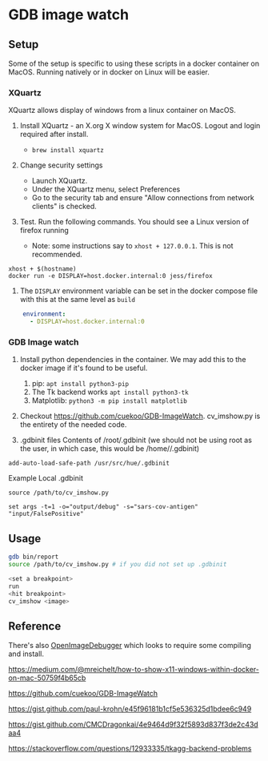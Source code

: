 # GDB image watch

## Setup

Some of the setup is specific to using these scripts in a docker container on MacOS. Running natively or in docker on Linux will be easier.

### XQuartz
XQuartz allows display of windows from a linux container on MacOS. 
1. Install XQuartz - an X.org X window system for MacOS. Logout and login required after install.
   - `brew install xquartz`

1. Change security settings
    - Launch XQuartz. 
    - Under the XQuartz menu, select Preferences
    - Go to the security tab and ensure "Allow connections from network clients" is checked.

1. Test. Run the following commands. You should see a Linux version of firefox running
    - Note: some instructions say to `xhost + 127.0.0.1`. This is not recommended.
```
xhost + $(hostname)
docker run -e DISPLAY=host.docker.internal:0 jess/firefox
```

1. The `DISPLAY` environment variable can be set in the docker compose file with this at the same level as `build`
```yml
    environment:
      - DISPLAY=host.docker.internal:0
```

### GDB Image watch
1. Install python dependencies in the container. We may add this to the docker image if it's found to be useful. 
    1. pip: `apt install python3-pip`
    1. The Tk backend works `apt install python3-tk`
    1. Matplotlib: `python3 -m pip install matplotlib`

1. Checkout https://github.com/cuekoo/GDB-ImageWatch. cv_imshow.py is the entirety of the needed code. 

1. .gdbinit files
Contents of /root/.gdbinit (we should not be using root as the user, in which case, this would be /home/<user>/.gdbinit)
```
add-auto-load-safe-path /usr/src/hue/.gdbinit
```

Example Local .gdbinit
```
source /path/to/cv_imshow.py

set args -t=1 -o="output/debug" -s="sars-cov-antigen" "input/FalsePositive"
```

## Usage
```sh
gdb bin/report
source /path/to/cv_imshow.py # if you did not set up .gdbinit

<set a breakpoint>
run
<hit breakpoint>
cv_imshow <image>
```

## Reference
There's also [OpenImageDebugger](https://github.com/openimagedebugger/openimagedebugger) which looks to require some compiling and install.


https://medium.com/@mreichelt/how-to-show-x11-windows-within-docker-on-mac-50759f4b65cb

https://github.com/cuekoo/GDB-ImageWatch

https://gist.github.com/paul-krohn/e45f96181b1cf5e536325d1bdee6c949

https://gist.github.com/CMCDragonkai/4e9464d9f32f5893d837f3de2c43daa4

https://stackoverflow.com/questions/12933335/tkagg-backend-problems
